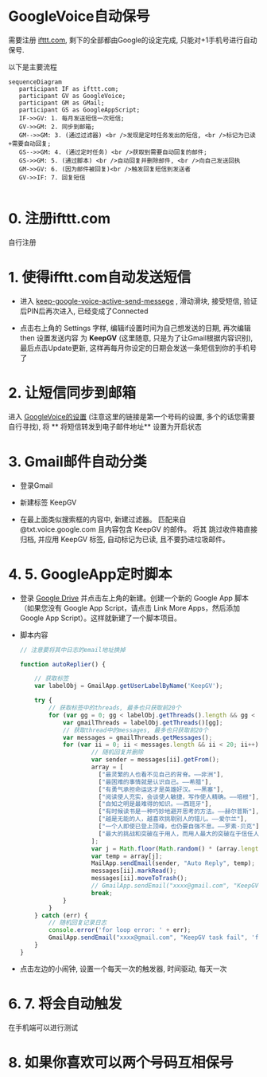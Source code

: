 GoogleVoice自动保号
==================



需要注册 [ifttt.com](ifttt.com), 剩下的全部都由Google的设定完成, 只能对+1手机号进行自动保号.

以下是主要流程

```mermaid
sequenceDiagram
   participant IF as ifttt.com;
   participant GV as GoogleVoice;
   participant GM as GMail;
   participant GS as GoogleAppScript;
   IF->>GV: 1. 每月发送短信一次短信;
   GV->>GM: 2. 同步到邮箱;
   GM-->>GM: 3. (通过过滤器) <br />发现是定时任务发出的短信, <br />标记为已读+需要自动回复;
   GS-->>GM: 4. (通过定时任务) <br />获取到需要自动回复的邮件;
   GS->>GM: 5. (通过脚本) <br />自动回复并删除邮件, <br />向自己发送回执
   GM->>GV: 6. (因为邮件被回复)<br />触发回复短信到发送者
   GV->>IF: 7. 回复短信
   
```

# 0. 注册ifttt.com

自行注册

# 1. 使得ifftt.com自动发送短信

- 进入 [keep-google-voice-active-send-messege](https://ifttt.com/applets/SsnxTYZJ-keep-google-voice-active-send-messege) ,
  滑动滑块, 接受短信, 验证后PIN后再次进入, 已经变成了Connected

- 点击右上角的 Settings 字样, 编辑if设置时间为自己想发送的日期, 再次编辑 then 设置发送内容 为 **KeepGV** (这里随意, 只是为了让Gmail根据内容识别), 最后点击Update更新,
  这样再每月你设定的日期会发送一条短信到你的手机号了

# 2. 让短信同步到邮箱

进入 [GoogleVoice的设置](https://voice.google.com/u/0/settings#donotdisturb)  (注意这里的链接是第一个号码的设置, 多个的话您需要自行寻找), 将 **
将短信转发到电子邮件地址** 设置为开启状态

# 3. Gmail邮件自动分类

- 登录Gmail

- 新建标签 KeepGV
- 在最上面类似搜索框的内容中, 新建过滤器。 匹配来自 @txt.voice.google.com 且内容包含 KeepGV 的邮件。 将其 跳过收件箱直接归档, 并应用 KeepGV 标签, 自动标记为已读, 且不要扔进垃圾邮件。

# 4. 5. GoogleApp定时脚本

- 登录 [Google Drive](https://drive.google.com/drive/my-drive) 并点击左上角的新建。创建一个新的 Google App 脚本（如果您没有 Google App Script，请点击
  Link More Apps，然后添加 Google App Script）。这样就新建了一个脚本项目。

- 脚本内容

  ```javascript
  // 注意要将其中日志的email地址换掉
  
  function autoReplier() {
  
      // 获取标签
      var labelObj = GmailApp.getUserLabelByName('KeepGV');
  
      try {
          // 获取标签中的threads, 最多也只获取前20个
          for (var gg = 0; gg < labelObj.getThreads().length && gg < 20; gg++) {
              var gmailThreads = labelObj.getThreads()[gg];
              // 获取thread中的messages, 最多也只获取前20个
              var messages = gmailThreads.getMessages();
              for (var ii = 0; ii < messages.length && ii < 20; ii++) {
                      // 随机回复并删除
                      var sender = messages[ii].getFrom();
                      array = [
                        ["最灵繁的人也看不见自己的背脊。——非洲"],
                        ["最困难的事情就是认识自己。——希腊"],
                        ["有勇气承担命运这才是英雄好汉。——黑塞"],
                        ["阅读使人充实，会谈使人敏捷，写作使人精确。——培根"],
                        ["自知之明是最难得的知识。——西班牙"],
                        ["有时候读书是一种巧妙地避开思考的方法。——赫尔普斯"],
                        ["越是无能的人，越喜欢挑剔别人的错儿。——爱尔兰"],
                        ["一个人即使已登上顶峰，也仍要自强不息。——罗素·贝克"],
                        ["最大的挑战和突破在于用人，而用人最大的突破在于信任人。——马云"]
                      ];
                      var j = Math.floor(Math.random() * (array.length));
                      var temp = array[j];
                      MailApp.sendEmail(sender, "Auto Reply", temp);
                      messages[ii].markRead();
                      messages[ii].moveToTrash();
                      // GmailApp.sendEmail("xxxx@gmail.com", "KeepGV task completed", "KeepGV task completed");
                      break;
              }
          }
      } catch (err) {
          // 随机回复记录日志
          console.error('for loop error: ' + err);
          GmailApp.sendEmail("xxxx@gmail.com", "KeepGV task fail", 'for loop error: ' + err);
      }
  }
  
  ```


- 点击左边的小闹钟, 设置一个每天一次的触发器, 时间驱动, 每天一次

# 6. 7. 将会自动触发

在手机端可以进行测试

# 8. 如果你喜欢可以两个号码互相保号




